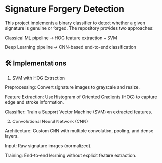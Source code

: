 # Signature Forgery Detection

This project implements a binary classifier to detect whether a given signature is genuine or forged.
The repository provides two approaches:

Classical ML pipeline → HOG feature extraction + SVM

Deep Learning pipeline → CNN-based end-to-end classification

## 🛠️ Implementations
1. SVM with HOG Extraction

Preprocessing: Convert signature images to grayscale and resize.

Feature Extraction: Use Histogram of Oriented Gradients (HOG) to capture edge and stroke information.

Classifier: Train a Support Vector Machine (SVM) on extracted features.

2. Convolutional Neural Network (CNN)

Architecture: Custom CNN with multiple convolution, pooling, and dense layers.

Input: Raw signature images (normalized).

Training: End-to-end learning without explicit feature extraction.
 
 

